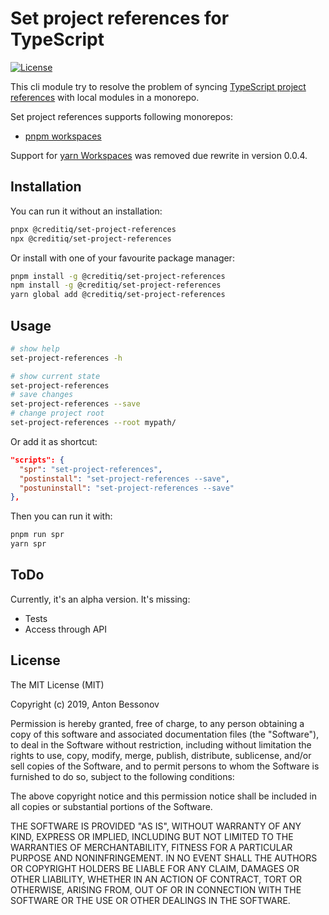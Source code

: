 # Set project references for TypeScript

[![License](http://img.shields.io/:license-MIT-blue.svg)](https://raw.githubusercontent.com/creditiq/set-project-references/master/LICENSE)

This cli module try to resolve the problem of syncing [TypeScript project references](https://www.typescriptlang.org/docs/handbook/project-references.html) with local modules in a monorepo.

Set project references supports following monorepos:

- [pnpm workspaces](https://pnpm.js.org/en/workspaces)

Support for [yarn Workspaces](https://yarnpkg.com/lang/en/docs/workspaces/) was removed due rewrite in version 0.0.4.

## Installation

You can run it without an installation:

```bash
pnpx @creditiq/set-project-references
npx @creditiq/set-project-references
```

Or install with one of your favourite package manager:

```bash
pnpm install -g @creditiq/set-project-references
npm install -g @creditiq/set-project-references
yarn global add @creditiq/set-project-references
```

## Usage

```bash
# show help
set-project-references -h

# show current state
set-project-references
# save changes
set-project-references --save
# change project root
set-project-references --root mypath/
```

Or add it as shortcut:

```json
"scripts": {
  "spr": "set-project-references",
  "postinstall": "set-project-references --save",
  "postuninstall": "set-project-references --save"
},
```

Then you can run it with:

```bash
pnpm run spr
yarn spr
```

## ToDo

Currently, it's an alpha version. It's missing:

- Tests
- Access through API

## License

The MIT License (MIT)

Copyright (c) 2019, Anton Bessonov

Permission is hereby granted, free of charge, to any person obtaining a copy
of this software and associated documentation files (the "Software"), to deal
in the Software without restriction, including without limitation the rights
to use, copy, modify, merge, publish, distribute, sublicense, and/or sell
copies of the Software, and to permit persons to whom the Software is
furnished to do so, subject to the following conditions:

The above copyright notice and this permission notice shall be included in
all copies or substantial portions of the Software.

THE SOFTWARE IS PROVIDED "AS IS", WITHOUT WARRANTY OF ANY KIND, EXPRESS OR
IMPLIED, INCLUDING BUT NOT LIMITED TO THE WARRANTIES OF MERCHANTABILITY,
FITNESS FOR A PARTICULAR PURPOSE AND NONINFRINGEMENT. IN NO EVENT SHALL THE
AUTHORS OR COPYRIGHT HOLDERS BE LIABLE FOR ANY CLAIM, DAMAGES OR OTHER
LIABILITY, WHETHER IN AN ACTION OF CONTRACT, TORT OR OTHERWISE, ARISING FROM,
OUT OF OR IN CONNECTION WITH THE SOFTWARE OR THE USE OR OTHER DEALINGS IN
THE SOFTWARE.
